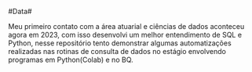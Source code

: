 #Data#

Meu primeiro contato com a área atuarial e ciências de dados aconteceu agora em 2023, com isso desenvolvi um melhor entendimento de SQL e Python, nesse repositório tento demonstrar algumas automatizações realizadas nas rotinas de consulta de dados no estágio envolvendo programas em Python(Colab) e no BQ.
